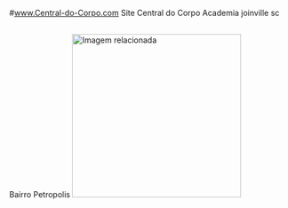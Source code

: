 #www.Central-do-Corpo.com 
Site Central do Corpo Academia
joinville sc 
Bairro  Petropolis 
<img class="irc_mi" src="https://2.bp.blogspot.com/-nOwxVMmZMLA/Wj6FaMlD97I/AAAAAAABVHw/PB42tDlTjeUH_nyKQePPXF-j-fqZjQ2GwCLcBGAs/s1600/treino-glut-dicagif.gif" onload="typeof google==='object'&amp;&amp;google.aft&amp;&amp;google.aft(this)" alt="Imagem relacionada" width="304" height="294" style="margin-top: 30px;">
